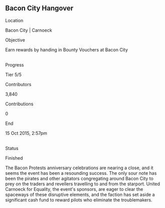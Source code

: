 ## Bacon City Hangover

Location

Bacon City \| Carnoeck

Objective

Earn rewards by handing in Bounty Vouchers at Bacon City

\
Progress

Tier 5/5

Contributors

3,840

Contributions

0

End

15 Oct 2015, 2:57pm

\
Status

Finished

The Bacon Protests anniversary celebrations are nearing a close, and it
seems the event has been a resounding success. The only sour note has
been the pirates and other agitators congregating around Bacon City to
prey on the traders and revellers travelling to and from the starport.
United Carnoeck for Equality, the event\'s sponsors, are eager to clear
the spaceways of these disruptive elements, and the faction has set
aside a significant cash fund to reward pilots who eliminate the
troublemakers.
